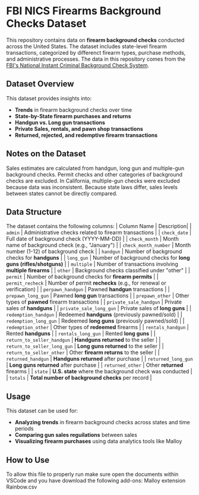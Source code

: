 # FBI NICS Firearms Background Checks Dataset
This repository contains data on **firearm background checks** conducted across the United States. The dataset includes state-level firearm transactions, categorized by differenct firearm types, purchase methods, and administrative processes.
The data in this repository comes from the [FBI's National Instant Criminal Background Check System](https://www.fbi.gov/about-us/cjis/nics).

## Dataset Overview
This dataset provides insights into:
- **Trends** in firearm background checks over time
- **State-by-State firearm purchases and returns**
- **Handgun vs. Long gun transactions**
- **Private Sales, rentals, and pawn shop transactions**
- **Returned, rejected, and redemptive firearm transactions**

## Notes on the Dataset
Sales estimates are calculated from handgun, long gun and multiple-gun background checks. Permit checks and other categories of background checks are excluded. In California, multiple-gun checks were excluded because data was inconsistent. Because state laws differ, sales levels between states cannot be directly compared.


## Data Structure
The dataset contains the following columns:
| Column Name             | Description|
| `admin`                 | Administrative checks related to firearm transactions |
| `check_date`            | Full date of background check (YYYY-MM-DD) |
| `check_month`           | Month name of background check (e.g., "January") |
| `check_month_number`    | Month number (1-12) of background check |
| `handgun`               | Number of background checks for **handguns** |
| `long_gun`              | Number of background checks for **long guns (rifles/shotguns)** |
| `multiple`              | Number of transactions involving **multiple firearms** |
| `other`                 | Background checks classified under "other" |
| `permit`                | Number of background checks for **firearm permits** |
| `permit_recheck`        | Number of permit **rechecks** (e.g., for renewal or verification) |
| `perpawn_handgun`       | Pawned **handgun** transactions |
| `prepawn_long_gun`      | Pawned **long gun** transactions |
| `prepawn_other`         | Other types of **pawned** firearm transactions |
| `private_sale_handgun`  | Private sales of **handguns** |
| `private_sale_long_gun` | Private sales of **long guns** |
| `redemption_handgun`    | Redeemed **handguns** (previously pawned/sold) |
| `redemption_long_gun`   | Redeemed **long guns** (previously pawned/sold) |
| `redemption_other`      | Other types of **redeemed** firearms |
| `rentals_handgun`       | Rented **handguns** |
| `rentals_long_gun`      | Rented **long guns** |
| `return_to_seller_handgun` | **Handguns returned** to the seller |
| `return_to_seller_long_gun` | **Long guns returned** to the seller |
| `return_to_seller_other` | Other **firearm returns** to the seller |
| `returned_handgun`      | **Handguns returned** after purchase |
| `returned_long_gun`     | **Long guns returned** after purchase |
| `returned_other`        | Other **returned** firearms |
| `state`                 | **U.S. state** where the background check was conducted |
| `totals`                | **Total number of background checks** per record |


## Usage
This dataset can be used for:
- **Analyzing trends** in firearm background checks across states and time periods
- **Comparing gun sales reguilations** between sales
- **Visualizing firearm purchases** using data analytics tools like Malloy

## How to Use
To allow this file to properly run make sure open the documents within VSCode and you have download the following add-ons:
Malloy extension
Rainbow.csv
